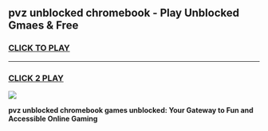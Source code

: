 
## pvz unblocked chromebook - Play Unblocked Gmaes & Free
<h3>
<a href="https://news.freeplayer.one?title=pvz_unblocked_chromebook&ref=16F">CLICK TO PLAY</a></h3>
<hr>

<h3>
<a href="https://news.freeplayer.one?title=pvz_unblocked_chromebook&ref=16F">CLICK 2 PLAY</a>
  
</h3>

<a href="https://news.freeplayer.one?title=pvz_unblocked_chromebook&ref=16F/"><img src="https://clearcache.store/games.png"></a>


**pvz unblocked chromebook games unblocked: Your Gateway to Fun and Accessible Online Gaming**
